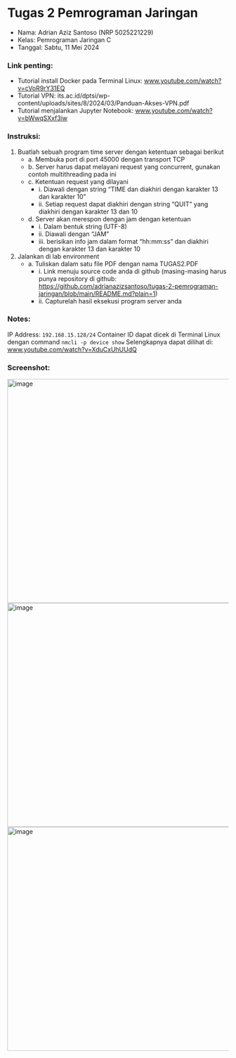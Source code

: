 <div>

# Tugas 2 Pemrograman Jaringan

</div>

- Nama: Adrian Aziz Santoso (NRP 5025221229)
- Kelas: Pemrograman Jaringan C
- Tanggal: Sabtu, 11 Mei 2024

### Link penting:

- Tutorial install Docker pada Terminal Linux: www.youtube.com/watch?v=cVoR9rY31EQ
- Tutorial VPN: its.ac.id/dptsi/wp-content/uploads/sites/8/2024/03/Panduan-Akses-VPN.pdf
- Tutorial menjalankan Jupyter Notebook: www.youtube.com/watch?v=bWwqSXxf3iw

### Instruksi:

1. Buatlah sebuah program time server dengan ketentuan sebagai berikut
   - a. Membuka port di port 45000 dengan transport TCP 
   - b. Server harus dapat melayani request yang concurrent, gunakan contoh multithreading pada ini 
   - c. Ketentuan request yang dilayani
      - i. Diawali dengan string “TIME dan diakhiri dengan karakter 13 dan karakter 10” 
      - ii. Setiap request dapat diakhiri dengan string “QUIT” yang diakhiri dengan karakter 13 dan 10 
   - d. Server akan merespon dengan jam dengan ketentuan 
      - i. Dalam bentuk string (UTF-8) 
      - ii. Diawali dengan “JAM<spasi><jam>” 
      - iii. <jam> berisikan info jam dalam format “hh:mm:ss” dan diakhiri dengan karakter 13 dan karakter 10 
2. Jalankan di lab environment 
   - a. Tuliskan dalam satu file PDF dengan nama TUGAS2.PDF 
      - i. Link menuju source code anda di github (masing-masing harus punya repository di github: https://github.com/adrianazizsantoso/tugas-2-pemrograman-jaringan/blob/main/README.md?plain=1) 
      - ii. Capturelah hasil eksekusi program server anda

### Notes:

IP Address: `192.168.15.128/24`
Container ID dapat dicek di Terminal Linux dengan command `nmcli -p device show`
Selengkapnya dapat dilihat di: www.youtube.com/watch?v=XduCxUhUUdQ

### Screenshot:

<img width="510" alt="image" src="https://github.com/adrianazizsantoso/tugas-2-pemrograman-jaringan/assets/115202624/33d8028f-af56-45f6-83ff-c33fd6a25239">

<img width="510" alt="image" src="https://github.com/adrianazizsantoso/tugas-2-pemrograman-jaringan/assets/115202624/5b716e5c-1f5f-48dd-95df-26c569afa4a5">

<img width="510" alt="image" src="https://github.com/adrianazizsantoso/tugas-2-pemrograman-jaringan/assets/115202624/fb5f3d0f-cf21-42f1-bca5-58ca020a9cf5">


